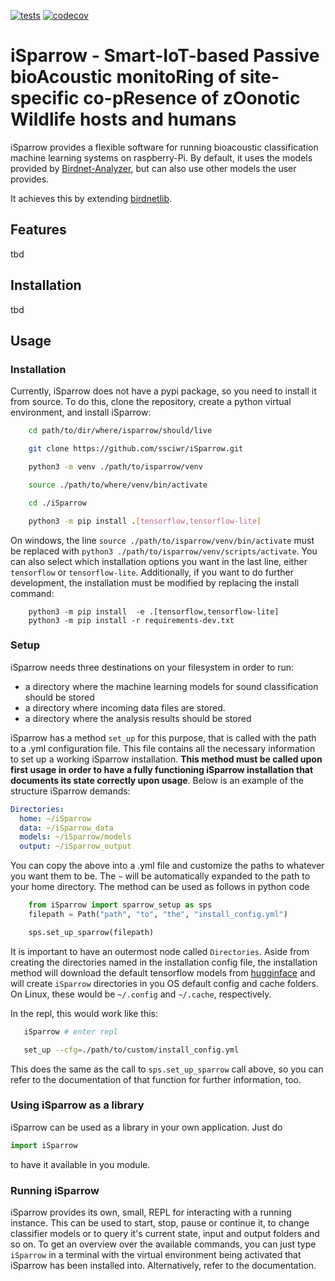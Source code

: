 [![tests](https://github.com/ssciwr/iSparrow/actions/workflows/main.yml/badge.svg?event=push)](https://github.com/ssciwr/iSparrow/actions/workflows/main.yml)
[![codecov](https://codecov.io/gh/ssciwr/iSparrow/graph/badge.svg?token=FwyE0PNiOk)](https://codecov.io/gh/ssciwr/iSparrow)

# iSparrow - Smart-IoT-based Passive bioAcoustic monitoRing of site-specific co-pResence of zOonotic Wildlife hosts and humans

iSparrow provides a flexible software for running bioacoustic classification machine learning systems on raspberry-Pi. By default, it uses the models provided by [Birdnet-Analyzer](https://github.com/kahst/BirdNET-Analyzer/tree/main), but can also use other models the user provides.

It achieves this by extending [birdnetlib](https://github.com/joeweiss/birdnetlib). 

## Features 
tbd 

## Installation 
tbd 


## Usage

### Installation
Currently, iSparrow does not have a pypi package, so you need to install it from source. To do this, clone the repository, create a python virtual environment, and install iSparrow: 
```bash 
    cd path/to/dir/where/isparrow/should/live 

    git clone https://github.com/ssciwr/iSparrow.git

    python3 -m venv ./path/to/isparrow/venv

    source ./path/to/where/venv/bin/activate 

    cd ./iSparrow 

    python3 -m pip install .[tensorflow,tensorflow-lite]
``` 
On windows, the line ```source ./path/to/isparrow/venv/bin/activate``` must be replaced with 
```python3 ./path/to/isparrow/venv/scripts/activate```. You can also select which installation options you want in the last line, either ```tensorflow``` or ```tensorflow-lite```. Additionally, 
if you want to do further development, the installation must be modified by replacing the install command: 
```
    python3 -m pip install  -e .[tensorflow,tensorflow-lite]
    python3 -m pip install -r requirements-dev.txt
```

### Setup 
iSparrow needs three destinations on your filesystem in order to run: 
- a directory where the machine learning models for sound classification should be stored 
- a directory where incoming data files are stored. 
- a directory where the analysis results should be stored

iSparrow has a method `set_up` for this purpose, that is called with the path to a .yml configuration file. This file contains all the necessary information to set up a working iSparrow installation.
**This method must be called upon first usage in order to have a fully functioning iSparrow installation that documents its state correctly upon usage**. 
Below is an example of the structure iSparrow demands: 
```yaml 
Directories: 
  home: ~/iSparrow
  data: ~/iSparrow_data
  models: ~/iSparrow/models 
  output: ~/iSparrow_output
```
You can copy the above into a .yml file and customize the paths to whatever you want them to be. The `~` will be automatically expanded to the path to your home directory.
The method can be used as follows in python code

```python 
    from iSparrow import sparrow_setup as sps 
    filepath = Path("path", "to", "the", "install_config.yml")

    sps.set_up_sparrow(filepath)
```
It is important to have an outermost node called  `Directories`. Aside from creating the directories named in the installation config file, the installation method will download the default tensorflow models from [hugginface](https://huggingface.co/MaHaWo/iSparrow_test_models/tree/main) and will create `iSparrow` directories in you OS default config and cache folders. On Linux, these would be `~/.config` and `~/.cache`, respectively.

In the repl, this would work like this: 
```bash
   iSparrow # enter repl 

   set_up --cfg=./path/to/custom/install_config.yml 
``` 
This does the same as the call to ```sps.set_up_sparrow``` call above, so you can refer to the documentation of that function for further information, too. 

### Using iSparrow as a library 
iSparrow can be used as a library in your own application. Just do 
```python 
import iSparrow 
```
to have it available in you module.

### Running iSparrow 
iSparrow provides its own, small, REPL for interacting with a running instance. This can be used to start, stop, pause or continue it, to change classifier models or to query it's current state, input and output folders and so on. To get an overview over the available commands, you can just type  ```iSparrow``` in a terminal with the virtual environment being activated that iSparrow has been installed into. Alternatively, refer to the documentation.

